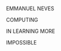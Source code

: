 EMMANUEL NEVES

COMPUTING

IN LEARNING MORE

IMPOSSIBLE

<!---
emmanuelneves01/emmanuelneves01 is a ✨ special ✨ repository because its `README.md` (this file) appears on your GitHub profile.
You can click the Preview link to take a look at your changes.
--->
